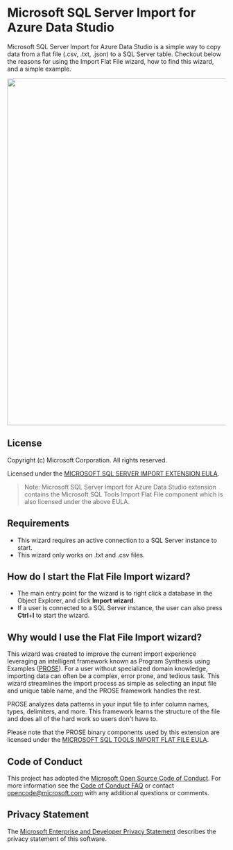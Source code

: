 # Microsoft SQL Server Import for Azure Data Studio

Microsoft SQL Server Import for Azure Data Studio is a simple way to copy data from a flat file (.csv, .txt, .json) to a SQL Server table. Checkout below the reasons for using the Import Flat File wizard, how to find this wizard, and a simple example.

<img src="https://user-images.githubusercontent.com/30873802/43433347-c958ed28-942b-11e8-8bbc-f4f2529c3978.png" width="800px" />

## License

Copyright (c) Microsoft Corporation. All rights reserved.

Licensed under the [MICROSOFT SQL SERVER IMPORT EXTENSION EULA](https://raw.githubusercontent.com/Microsoft/azuredatastudio/master/extensions/import/Microsoft_SQL_Server_Import_Extension_and_Tools_Import_Flat_File_Preview.docx).

> Note: Microsoft SQL Server Import for Azure Data Studio extension contains the Microsoft SQL Tools Import Flat File component which is also licensed under the above EULA.

 ## Requirements
 * This wizard requires an active connection to a SQL Server instance to start.
 * This wizard only works on .txt and .csv files.

 ## How do I start the Flat File Import wizard?
 * The main entry point for the wizard is to right click a database in the Object Explorer, and click **Import wizard**.
 * If a user is connected to a SQL Server instance, the user can also press **Ctrl**+**I** to start the wizard.

 ## Why would I use the Flat File Import wizard?
 This wizard was created to improve the current import experience leveraging an intelligent framework known as Program Synthesis using Examples ([PROSE](https://microsoft.github.io/prose/)). For a user without specialized domain knowledge, importing data can often be a complex, error prone, and tedious task. This wizard streamlines the import process as simple as selecting an input file and unique table name, and the PROSE framework handles the rest.

 PROSE analyzes data patterns in your input file to infer column names, types, delimiters, and more. This framework learns the structure of the file and does all of the hard work so users don't have to.

 Please note that the PROSE binary components used by this extension are licensed under the [MICROSOFT SQL TOOLS IMPORT FLAT FILE  EULA](https://raw.githubusercontent.com/Microsoft/azuredatastudio/master/extensions/import/Microsoft_SQL_Server_Import_Extension_and_Tools_Import_Flat_File_Preview.docx).

## Code of Conduct

This project has adopted the [Microsoft Open Source Code of Conduct](https://opensource.microsoft.com/codeofconduct/). For more information see the [Code of Conduct FAQ](https://opensource.microsoft.com/codeofconduct/faq/) or contact [opencode@microsoft.com](mailto:opencode@microsoft.com) with any additional questions or comments.

## Privacy Statement

The [Microsoft Enterprise and Developer Privacy Statement](https://privacy.microsoft.com/en-us/privacystatement) describes the privacy statement of this software.
